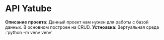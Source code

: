 # API Yatube
**Описание проекта**:
Данный проект нам нужен для работы с базой данных. В основном построен на CRUD. 
**Устноавка**:
Вертуальная среда :'python -m venv venv'
